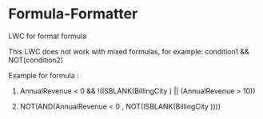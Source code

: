 # Formula-Formatter
LWC for format formula

This LWC does not work with mixed formulas, for example: condition1 && NOT(condition2)

Example for formula : 

1)  AnnualRevenue < 0 && !(ISBLANK(BillingCity ) || (AnnualRevenue > 10))

2)  NOT(AND(AnnualRevenue < 0 , NOT(ISBLANK(BillingCity ))))
